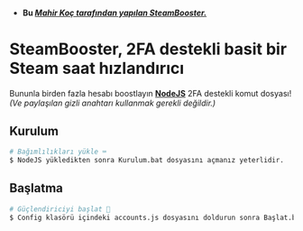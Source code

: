 -   #### Bu [_Mahir Koç tarafından yapılan SteamBooster._](https://github.com/steambooster/license/blob/b2311daf7cab109cf6451a326d72b689d65c6fda/LICENSE)

# SteamBooster, 2FA destekli basit bir Steam saat hızlandırıcı

Bununla birden fazla hesabı boostlayın [**NodeJS**](https://nodejs.org/en/download/) 2FA destekli komut dosyası!
_(Ve paylaşılan gizli anahtarı kullanmak gerekli değildir.)_

## Kurulum

```bash
# Bağımlılıkları yükle ⌨️
$ NodeJS yükledikten sonra Kurulum.bat dosyasını açmanız yeterlidir.
```

## Başlatma

```bash
# Güçlendiriciyi başlat 🎉
$ Config klasörü içindeki accounts.js dosyasını doldurun sonra Başlat.bat dosyasını açmanız yeterlidir.
```
